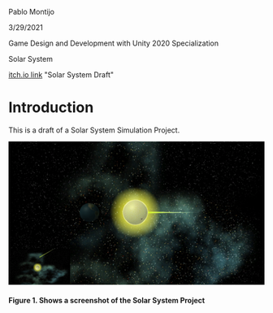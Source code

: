 Pablo Montijo

 3/29/2021

 Game Design and Development with Unity 2020 Specialization

 Solar System

[itch.io link](https://pablomarcel.itch.io/solar-system) "Solar System Draft"

# Introduction

 This is a draft of a Solar System Simulation Project.

![Solar System](solar-system.PNG)
#### Figure 1. Shows a screenshot of the Solar System Project 
